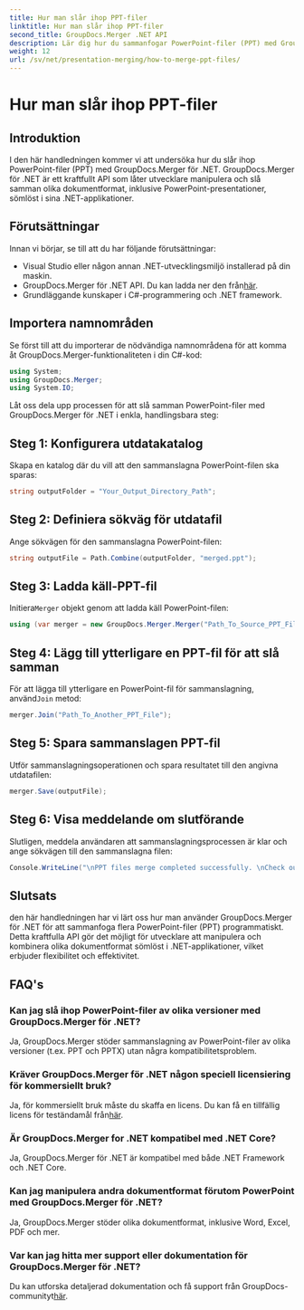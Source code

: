 ```yaml
---
title: Hur man slår ihop PPT-filer
linktitle: Hur man slår ihop PPT-filer
second_title: GroupDocs.Merger .NET API
description: Lär dig hur du sammanfogar PowerPoint-filer (PPT) med GroupDocs.Merger för .NET utan ansträngning. Förbättra dina .NET-applikationer med detta kraftfulla API.
weight: 12
url: /sv/net/presentation-merging/how-to-merge-ppt-files/
---
```


# Hur man slår ihop PPT-filer

## Introduktion
I den här handledningen kommer vi att undersöka hur du slår ihop PowerPoint-filer (PPT) med GroupDocs.Merger för .NET. GroupDocs.Merger för .NET är ett kraftfullt API som låter utvecklare manipulera och slå samman olika dokumentformat, inklusive PowerPoint-presentationer, sömlöst i sina .NET-applikationer.
## Förutsättningar
Innan vi börjar, se till att du har följande förutsättningar:
- Visual Studio eller någon annan .NET-utvecklingsmiljö installerad på din maskin.
-  GroupDocs.Merger för .NET API. Du kan ladda ner den från[här](https://releases.groupdocs.com/merger/net/).
- Grundläggande kunskaper i C#-programmering och .NET framework.

## Importera namnområden
Se först till att du importerar de nödvändiga namnområdena för att komma åt GroupDocs.Merger-funktionaliteten i din C#-kod:
```csharp
using System; 
using GroupDocs.Merger;
using System.IO;
```

Låt oss dela upp processen för att slå samman PowerPoint-filer med GroupDocs.Merger för .NET i enkla, handlingsbara steg:
## Steg 1: Konfigurera utdatakatalog
Skapa en katalog där du vill att den sammanslagna PowerPoint-filen ska sparas:
```csharp
string outputFolder = "Your_Output_Directory_Path";
```
## Steg 2: Definiera sökväg för utdatafil
Ange sökvägen för den sammanslagna PowerPoint-filen:
```csharp
string outputFile = Path.Combine(outputFolder, "merged.ppt");
```
## Steg 3: Ladda käll-PPT-fil
 Initiera`Merger` objekt genom att ladda käll PowerPoint-filen:
```csharp
using (var merger = new GroupDocs.Merger.Merger("Path_To_Source_PPT_File"))
```
## Steg 4: Lägg till ytterligare en PPT-fil för att slå samman
 För att lägga till ytterligare en PowerPoint-fil för sammanslagning, använd`Join` metod:
```csharp
merger.Join("Path_To_Another_PPT_File");
```
## Steg 5: Spara sammanslagen PPT-fil
Utför sammanslagningsoperationen och spara resultatet till den angivna utdatafilen:
```csharp
merger.Save(outputFile);
```
## Steg 6: Visa meddelande om slutförande
Slutligen, meddela användaren att sammanslagningsprocessen är klar och ange sökvägen till den sammanslagna filen:
```csharp
Console.WriteLine("\nPPT files merge completed successfully. \nCheck output in {0}", outputFolder);
```

## Slutsats
den här handledningen har vi lärt oss hur man använder GroupDocs.Merger för .NET för att sammanfoga flera PowerPoint-filer (PPT) programmatiskt. Detta kraftfulla API gör det möjligt för utvecklare att manipulera och kombinera olika dokumentformat sömlöst i .NET-applikationer, vilket erbjuder flexibilitet och effektivitet.

## FAQ's
### Kan jag slå ihop PowerPoint-filer av olika versioner med GroupDocs.Merger för .NET?
Ja, GroupDocs.Merger stöder sammanslagning av PowerPoint-filer av olika versioner (t.ex. PPT och PPTX) utan några kompatibilitetsproblem.
### Kräver GroupDocs.Merger för .NET någon speciell licensiering för kommersiellt bruk?
 Ja, för kommersiellt bruk måste du skaffa en licens. Du kan få en tillfällig licens för teständamål från[här](https://purchase.groupdocs.com/temporary-license/).
### Är GroupDocs.Merger for .NET kompatibel med .NET Core?
Ja, GroupDocs.Merger för .NET är kompatibel med både .NET Framework och .NET Core.
### Kan jag manipulera andra dokumentformat förutom PowerPoint med GroupDocs.Merger för .NET?
Ja, GroupDocs.Merger stöder olika dokumentformat, inklusive Word, Excel, PDF och mer.
### Var kan jag hitta mer support eller dokumentation för GroupDocs.Merger för .NET?
Du kan utforska detaljerad dokumentation och få support från GroupDocs-communityt[här](https://forum.groupdocs.com/c/merger/32).
